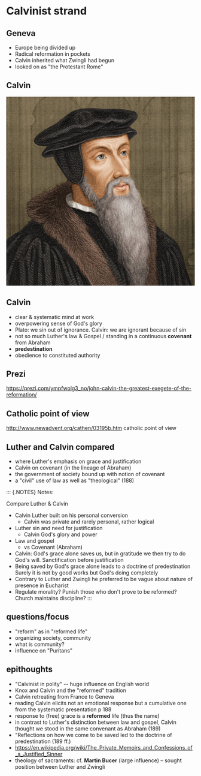 # Calvinist strand #

## Geneva ##

- Europe being divided up
- Radical reformation in pockets
- Calvin inherited what Zwingli had begun
- looked on as "the Protestant Rome"

## Calvin ##

![img](../img/john-calvin.jpg)

## Calvin ##

- clear & systematic mind at work
- overpowering sense of God's glory
- Plato: we sin out of ignorance. Calvin: we are ignorant because of
  sin
- not so much Luther's law & Gospel / standing in a continuous
  **covenant** from Abraham
- **predestination**
- obedience to constituted authority


## Prezi ##

<https://prezi.com/ympfwolg3_no/john-calvin-the-greatest-exegete-of-the-reformation/>

## Catholic point of view ##

<http://www.newadvent.org/cathen/03195b.htm> catholic point of view

## Luther and Calvin compared ##

- where Luther's emphasis on grace and justification
- Calvin on covenant (in the lineage of Abraham)
- the government of society bound up with notion of covenant
- a "civil" use of law as well as "theological" (188)


::: {.NOTES}
Notes:

Compare Luther & Calvin

- Calvin Luther built on his personal conversion
  - Calvin was private and rarely personal, rather logical
- Luther sin and need for justification
  - Calvin God's glory and power
- Law and gospel
  - vs Covenant (Abraham)
- Calvin: God's grace alone saves us, but in gratitude we then try to
  do God's will. Sanctification before justification
- Being saved by God's grace alone leads to a doctrine of
  predestination Surely it is not by good works but God's doing
  completely
- Contrary to Luther and Zwingli he preferred to be vague about nature
  of presence in Eucharist
- Regulate morality? Punish those who don't prove to be reformed?
  Church maintains discipline?
:::

## questions/focus ##

- "reform" as in "reformed life"
- organizing society, community
- what is community?
- influence on "Puritans"

## epithoughts ##

- "Calvinist in polity" -- huge influence on English world
- Knox and Calvin and the "reformed" tradition
- Calvin retreating from France to Geneva
- reading Calvin elicits not an emotional response but a cumulative one from the systematic presentation p 188
- response to (free) grace is a **reformed** life (thus the name)
- in contrast to Luther's distinction between law and gospel, Calvin thought we stood in the same convenant as Abraham (189)
- "Reflections on how we come to be saved led to the doctrine of predestination (189 ff.)
- <https://en.wikipedia.org/wiki/The_Private_Memoirs_and_Confessions_of_a_Justified_Sinner>
- theology of sacraments: cf. **Martin Bucer** (large influence) – sought position between Luther and Zwingli



